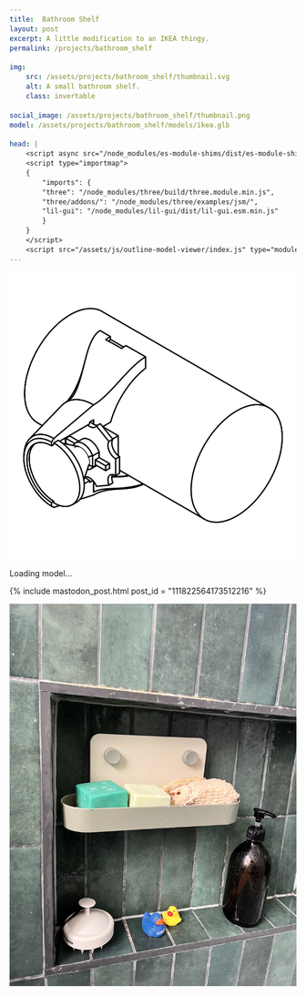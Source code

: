 ```yaml
---
title:  Bathroom Shelf
layout: post
excerpt: A little modification to an IKEA thingy.
permalink: /projects/bathroom_shelf

img:
    src: /assets/projects/bathroom_shelf/thumbnail.svg
    alt: A small bathroom shelf.
    class: invertable

social_image: /assets/projects/bathroom_shelf/thumbnail.png
model: /assets/projects/bathroom_shelf/models/ikea.glb

head: |
    <script async src="/node_modules/es-module-shims/dist/es-module-shims.js"></script>
    <script type="importmap">
    {
        "imports": {
        "three": "/node_modules/three/build/three.module.min.js",
        "three/addons/": "/node_modules/three/examples/jsm/",
        "lil-gui": "/node_modules/lil-gui/dist/lil-gui.esm.min.js"
        }
    }
    </script>
    <script src="/assets/js/outline-model-viewer/index.js" type="module"></script>
---
```

<outline-model-viewer model = "/assets/projects/bathroom_shelf/models/ikea.glb" zoom=845>
    <img class="outline-model-poster no-wc" src = "/assets/projects/bike_lights/thumbnail.svg">
    <p class="has-wc">Loading model...</p>
</outline-model-viewer>

{% include mastodon_post.html post_id = "111822564173512216" %}

<img src="/assets/projects/bathroom_shelf/test.jpeg" alt="test">